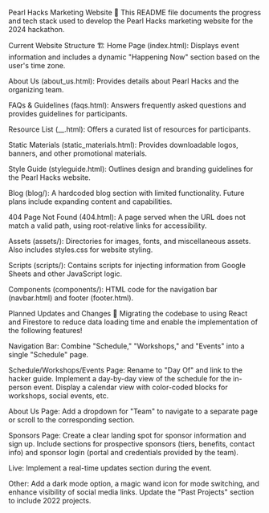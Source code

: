 Pearl Hacks Marketing Website 🌟
This README file documents the progress and tech stack used to develop the Pearl Hacks marketing website for the 2024 hackathon.

Current Website Structure 🏗️
Home Page (index.html): Displays event information and includes a dynamic "Happening Now" section based on the user's time zone.

About Us (about_us.html): Provides details about Pearl Hacks and the organizing team.

FAQs & Guidelines (faqs.html): Answers frequently asked questions and provides guidelines for participants.

Resource List (__.html): Offers a curated list of resources for participants.

Static Materials (static_materials.html): Provides downloadable logos, banners, and other promotional materials.

Style Guide (styleguide.html): Outlines design and branding guidelines for the Pearl Hacks website.

Blog (blog/): A hardcoded blog section with limited functionality. Future plans include expanding content and capabilities.

404 Page Not Found (404.html): A page served when the URL does not match a valid path, using root-relative links for accessibility.

Assets (assets/): Directories for images, fonts, and miscellaneous assets. Also includes styles.css for website styling.

Scripts (scripts/): Contains scripts for injecting information from Google Sheets and other JavaScript logic.

Components (components/): HTML code for the navigation bar (navbar.html) and footer (footer.html).

Planned Updates and Changes 🚀
Migrating the codebase to using React and Firestore to reduce data loading time and enable the implementation of the following features!

Navigation Bar: Combine "Schedule," "Workshops," and "Events" into a single "Schedule" page.

Schedule/Workshops/Events Page: Rename to "Day Of" and link to the hacker guide. Implement a day-by-day view of the schedule for the in-person event. Display a calendar view with color-coded blocks for workshops, social events, etc.

About Us Page: Add a dropdown for "Team" to navigate to a separate page or scroll to the corresponding section.

Sponsors Page: Create a clear landing spot for sponsor information and sign up. Include sections for prospective sponsors (tiers, benefits, contact info) and sponsor login (portal and credentials provided by the team).

Live: Implement a real-time updates section during the event.

Other: Add a dark mode option, a magic wand icon for mode switching, and enhance visibility of social media links. Update the "Past Projects" section to include 2022 projects.

